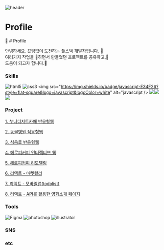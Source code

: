 ![header](https://capsule-render.vercel.app/api?type=waving&color=gradient&text=%20Frontend개발%20&width=100%&height=160&fontSize=40&)

# Profile
:information_desk_person: # Profile

안녕하세요. 끈임없이 도전하는 풀스택 개발자입니다. :running:  
여러가지 작업을 :file_folder:하면서 만들었던 프로젝트를 공유하고,:deciduous_tree:  
도움이 되고자 합니다.:gift_heart:

### Skills
<img src="https://img.shields.io/badge/HTML5-E34F26?style=flat-square&logo=HTML5&logoColor=white" alt="html5" /> <img src="https://img.shields.io/badge/CSS3-E34F26?style=flat-square&logo=CSS3&logoColor=white" alt="css3" /> <img src="https://img.shields.io/badge/javascript-E34F26?style=flat-square&logo=javascript&logoColor=white" alt="javascript /> <img src="https://img.shields.io/badge/jQuery-E34F26?style=flat-square&logo=jQuery&logoColor=white" /><img src="https://img.shields.io/badge/React-E34F26?style=flat-square&logo=React&logoColor=white" /><img src="https://img.shields.io/badge/Python-3766AB?style=flat-square&logo=Python&logoColor=white" />

### Project
[1. 쑤니디저트카페 반응형웹](https://github.io/site명)

[2. 동물병원 적응형웹](https://github.io/site명)

[3. 식음료 반응형웹](https://github.io/site명)

[4. 헤로피커피 인터렉티브 웹](https://github.io/site명)

[5. 헤로피커피 리모델링](https://github.io/site명)

[6. 리액트 - 마켓컬리](https://github.io/site명)

[7. 리액트 - 모바일앱(todolist)](https://github.io/site명)

[8. 리액트 - API를 활용한 영화소개 페이지](https://github.io/site명)

### Tools
<img src="https://img.shields.io/badge/-Figma-orange?style=flat-square&logo=#E34F26" alt="Figma" /> <img src="https://img.shields.io/badge/-Photoshop-blue?style=flat-square&logo=#E34F26" alt="photoshop" /> <img src="https://img.shields.io/badge/-illustrator-orange?style=flat-square&logo=#E34F26" alt="illustrator" />

### SNS

### etc 
